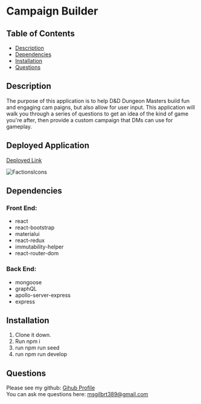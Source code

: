 # Campaign Builder

## Table of Contents
  - [Description](#description)
  - [Dependencies](#dependencies)
  - [Installation](#installation)
  - [Questions](#questions)

## Description
The purpose of this application is to help D&D Dungeon Masters build fun and engaging cam paigns, but also allow for user input. This application will walk you through a series of questions to get an idea of the kind of game you're after, then provide a custom campaign that DMs can use for gameplay. 

## Deployed Application
[Deployed Link](https://mollywoodcampaignbuilder.herokuapp.com/home)

![FactionsIcons](https://user-images.githubusercontent.com/29104770/95135904-c8928b00-072a-11eb-98d7-9ad1854d1d3c.gif)


## Dependencies
### Front End:
* react
* react-bootstrap 
* materialui
* react-redux
* immutability-helper
* react-router-dom

### Back End:
* mongoose
* graphQL
* apollo-server-express
* express
  
## Installation
1. Clone it down. 
3. Run npm i
4. run npm run seed
5. run npm run develop

## Questions
Please see my github: [Gihub Profile](https://github.com/mollygilberet389)
<br>You can ask me questions here: msgilbrt389@gmail.com

